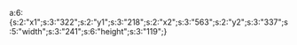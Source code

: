 a:6:{s:2:"x1";s:3:"322";s:2:"y1";s:3:"218";s:2:"x2";s:3:"563";s:2:"y2";s:3:"337";s:5:"width";s:3:"241";s:6:"height";s:3:"119";}